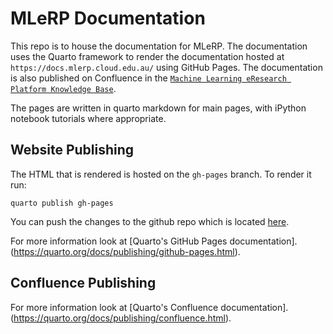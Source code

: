 # MLeRP Documentation
This repo is to house the documentation for MLeRP. The documentation uses the Quarto framework to render the documentation hosted at `https://docs.mlerp.cloud.edu.au/` using GitHub Pages. The documentation is also published on Confluence in the [`Machine Learning eResearch Platform Knowledge Base`](https://monasheresearch.atlassian.net/wiki/spaces/MLeRPKB/overview).

The pages are written in quarto markdown for main pages, with iPython notebook tutorials where appropriate.

## Website Publishing
The HTML that is rendered is hosted on the `gh-pages` branch. To render it run:
```
quarto publish gh-pages
```

You can push the changes to the github repo which is located [here](https://github.com/mitchellshargreaves-monash/MLeRP-Documentation).

For more information look at [Quarto's GitHub Pages documentation].(https://quarto.org/docs/publishing/github-pages.html).

## Confluence Publishing
For more information look at [Quarto's Confluence documentation].(https://quarto.org/docs/publishing/confluence.html).